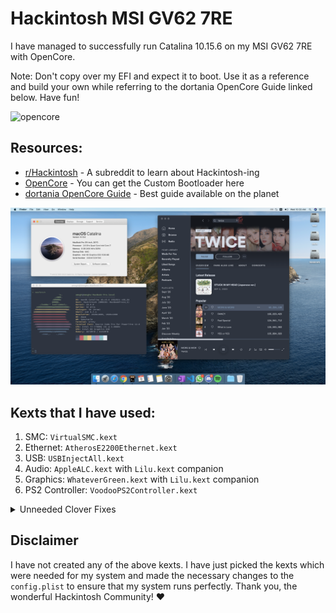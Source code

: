 # Hackintosh MSI GV62 7RE

I have managed to successfully run Catalina 10.15.6 on my MSI GV62 7RE with OpenCore.

Note: Don't copy over my EFI and expect it to boot. Use it as a reference and build your own while referring to the dortania OpenCore Guide linked below. Have fun!

![opencore](https://github.com/acidanthera/OpenCorePkg/raw/master/Docs/Logos/OpenCore_with_text_Small.png)

## Resources:

- [r/Hackintosh](https://www.reddit.com/r/hackintosh/) - A subreddit to learn about Hackintosh-ing
- [OpenCore](https://github.com/acidanthera/OpenCorePkg/) - You can get the Custom Bootloader here
- [dortania OpenCore Guide](https://dortania.github.io/OpenCore-Install-Guide/) - Best guide available on the planet

![desktop](/screenshots/desktop.png)

## Kexts that I have used:

1. SMC: `VirtualSMC.kext`
2. Ethernet: `AtherosE2200Ethernet.kext`
3. USB: `USBInjectAll.kext`
4. Audio: `AppleALC.kext` with `Lilu.kext` companion
5. Graphics: `WhateverGreen.kext` with `Lilu.kext` companion
6. PS2 Controller: `VoodooPS2Controller.kext`

<details>
  <summary>Unneeded Clover Fixes</summary>

## Laptop Specific Fixes

**Laptop backlight control**
SSDT-PNLF.aml in ACPI/patched and AppleBacklightFixup.kext
https://www.tonymacx86.com/threads/guide-laptop-backlight-control-using-applebacklightfixup-kext.218222/

**Battery Status and Power Management**
ACPIBatteryManager.kext
https://www.tonymacx86.com/threads/guide-how-to-patch-dsdt-for-working-battery-status.116102/

**Audio**

```
<string>The following fixes may be needed for onboard audio/USB/etc</string>
<key>FixHPET</key>
<true/>
<key>FixIPIC</key>
<true/>
<key>FixRTC</key>
<true/>
<key>FixTMR</key>
<true/>

===

<key>PciRoot(0)/Pci(0x1f,3)</key>
<dict>
    <key>PinConfigurations</key>
    <data>
    </data>
    <key>hda-gfx</key>
    <string>onboard-1</string>
    <key>layout-id</key>
    <integer>99</integer>
    <key>no-controller-patch</key>
    <integer>1</integer>
```

**HDMI**

```
<key>framebuffer-con1-enable</key>
<integer>1</integer>
<key>framebuffer-con1-type</key>
<data>AAgAAA==</data>
```

**Disabling the Discrete GPU**
https://www.tonymacx86.com/threads/guide-disabling-discrete-graphics-in-dual-gpu-laptops.163772/

**DSDT Patches used**
https://www.tonymacx86.com/threads/guide-patching-laptop-dsdt-ssdts.152573/

```
[syn] Fix ADBG Error     syntax/fix_ADBG.txt
[syn] Rename _DSM methods to XDSM     yntax/rename_DSM.txt
[sys] Fix _WAK Arg0 v2     system/system_WAK2.txt
[sys] HPET Fix     ystem/system_HPET.txt
[sys] SMBUS Fix     system/system_SMBUS.txt
[sys] IRQ Fix     system/system_IRQ.txt
[sys] RTC Fix     system/system_RTC.txt
[sys] OS Check Fix (Windows 10)     system/system_OSYS_win10.txt
[sys] Fix Mutex with non-zero SyncLevel     system/system_Mutex.txt
[usb] USB3 _PRW 0x6D (instant wake)     usb/usb_prw_0x6d_xhc.txt
[bat] MSI CX61 2PC     battery/battery_MSI-CX61-2PC.txt
[gfx0] Cleanup/Fix Errors (SSDT)     graphics/graphics_SSDT-disable-cleanup.txt
[gfx0] Disable from _REG (DSDT)     graphics/graphics_REG-disable.txt
[gfx0] Disable/Enable on _WAK/_PTS (DSDT)     graphics/graphics_PTS_WAK-disable.txt
```

</details>

## Disclaimer

I have not created any of the above kexts. I have just picked the kexts which were needed for my system and made the necessary changes to the `config.plist` to ensure that my system runs perfectly. Thank you, the wonderful Hackintosh Community! ❤️
